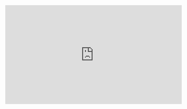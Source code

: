<iframe width="560" height="315" src="https://www.youtube.com/embed/NriELETlK-c?si=y6NUyZLU9nUlAuIp" title="YouTube video player" frameborder="0" allow="accelerometer; autoplay; clipboard-write; encrypted-media; gyroscope; picture-in-picture; web-share" allowfullscreen></iframe>